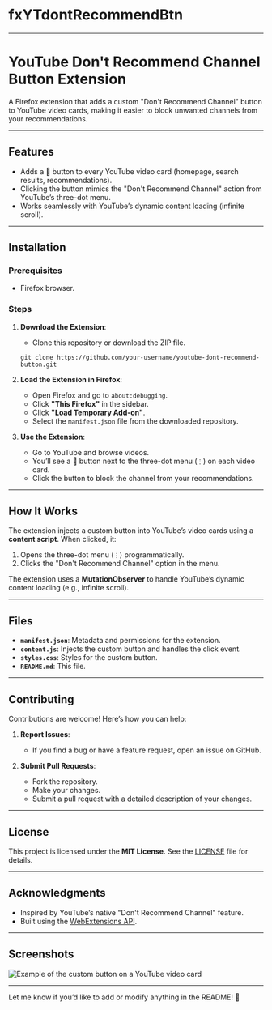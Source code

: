 # fxYTdontRecommendBtn

---

# YouTube Don't Recommend Channel Button Extension

A Firefox extension that adds a custom "Don't Recommend Channel" button to YouTube video cards, making it easier to block unwanted channels from your recommendations.

---

## Features

- Adds a 🚫 button to every YouTube video card (homepage, search results, recommendations).
- Clicking the button mimics the "Don't Recommend Channel" action from YouTube’s three-dot menu.
- Works seamlessly with YouTube’s dynamic content loading (infinite scroll).

---

## Installation

### Prerequisites
- Firefox browser.

### Steps
1. **Download the Extension**:
   - Clone this repository or download the ZIP file.
   ```
   git clone https://github.com/your-username/youtube-dont-recommend-button.git
   ```

2. **Load the Extension in Firefox**:
   - Open Firefox and go to `about:debugging`.
   - Click **"This Firefox"** in the sidebar.
   - Click **"Load Temporary Add-on"**.
   - Select the `manifest.json` file from the downloaded repository.

3. **Use the Extension**:
   - Go to YouTube and browse videos.
   - You’ll see a 🚫 button next to the three-dot menu (`⋮`) on each video card.
   - Click the button to block the channel from your recommendations.

---

## How It Works

The extension injects a custom button into YouTube’s video cards using a **content script**. When clicked, it:
1. Opens the three-dot menu (`⋮`) programmatically.
2. Clicks the "Don't Recommend Channel" option in the menu.

The extension uses a **MutationObserver** to handle YouTube’s dynamic content loading (e.g., infinite scroll).

---

## Files

- **`manifest.json`**: Metadata and permissions for the extension.
- **`content.js`**: Injects the custom button and handles the click event.
- **`styles.css`**: Styles for the custom button.
- **`README.md`**: This file.

---

## Contributing

Contributions are welcome! Here’s how you can help:

1. **Report Issues**:
   - If you find a bug or have a feature request, open an issue on GitHub.

2. **Submit Pull Requests**:
   - Fork the repository.
   - Make your changes.
   - Submit a pull request with a detailed description of your changes.

---

## License

This project is licensed under the **MIT License**. See the [LICENSE](LICENSE) file for details.

---

## Acknowledgments

- Inspired by YouTube’s native "Don't Recommend Channel" feature.
- Built using the [WebExtensions API](https://developer.mozilla.org/en-US/docs/Mozilla/Add-ons/WebExtensions).

---

## Screenshots

![Example of the custom button on a YouTube video card](screenshot.png)

---

Let me know if you’d like to add or modify anything in the README! 🚀
